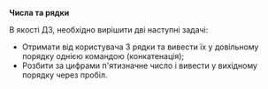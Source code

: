 **Числа та рядки**

В якості ДЗ, необхідно вирішити дві наступні задачі:

* Отримати від користувача 3 рядки та вивести їх у довільному порядку однією командою (конкатенація);
* Розбити за цифрами п'ятизначне число і вивести у вихідному порядку через пробіл.